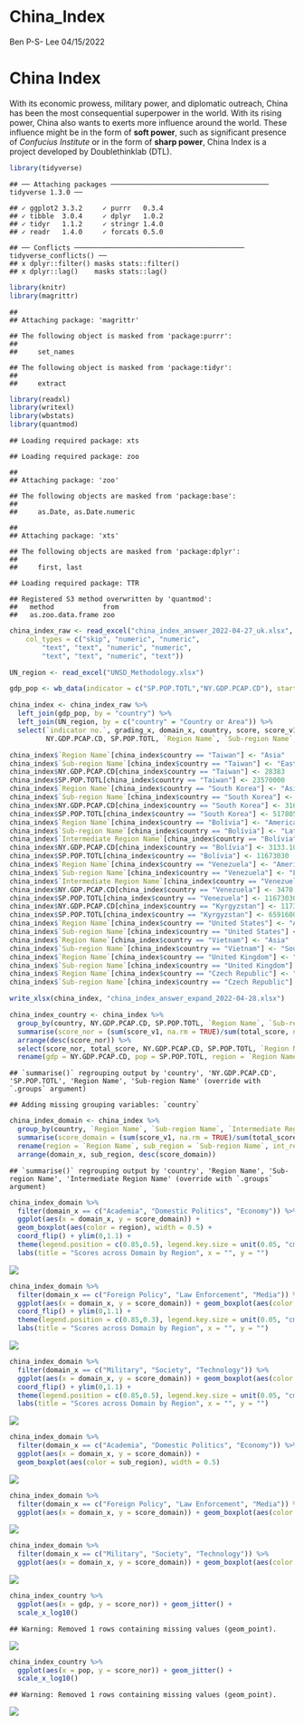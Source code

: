China\_Index
================
Ben P-S- Lee
04/15/2022

# China Index

With its economic prowess, military power, and diplomatic outreach,
China has been the most consequential superpower in the world. With its
rising power, China also wants to exerts more influence around the
world. These influence might be in the form of **soft power**, such as
significant presence of *Confucius Institute* or in the form of **sharp
power**, China Index is a project developed by Doublethinklab (DTL).

``` r
library(tidyverse)
```

    ## ── Attaching packages ─────────────────────────────────────── tidyverse 1.3.0 ──

    ## ✓ ggplot2 3.3.2     ✓ purrr   0.3.4
    ## ✓ tibble  3.0.4     ✓ dplyr   1.0.2
    ## ✓ tidyr   1.1.2     ✓ stringr 1.4.0
    ## ✓ readr   1.4.0     ✓ forcats 0.5.0

    ## ── Conflicts ────────────────────────────────────────── tidyverse_conflicts() ──
    ## x dplyr::filter() masks stats::filter()
    ## x dplyr::lag()    masks stats::lag()

``` r
library(knitr)
library(magrittr)
```

    ## 
    ## Attaching package: 'magrittr'

    ## The following object is masked from 'package:purrr':
    ## 
    ##     set_names

    ## The following object is masked from 'package:tidyr':
    ## 
    ##     extract

``` r
library(readxl)
library(writexl)
library(wbstats)
library(quantmod)
```

    ## Loading required package: xts

    ## Loading required package: zoo

    ## 
    ## Attaching package: 'zoo'

    ## The following objects are masked from 'package:base':
    ## 
    ##     as.Date, as.Date.numeric

    ## 
    ## Attaching package: 'xts'

    ## The following objects are masked from 'package:dplyr':
    ## 
    ##     first, last

    ## Loading required package: TTR

    ## Registered S3 method overwritten by 'quantmod':
    ##   method            from
    ##   as.zoo.data.frame zoo

``` r
china_index_raw <- read_excel("china_index_answer_2022-04-27_uk.xlsx", 
    col_types = c("skip", "numeric", "numeric", 
        "text", "text", "numeric", "numeric", 
        "text", "text", "numeric", "text"))

UN_region <- read_excel("UNSD_Methodology.xlsx")
```

``` r
gdp_pop <- wb_data(indicator = c("SP.POP.TOTL","NY.GDP.PCAP.CD"), start_date = 2020, end_date = 2020)
```

``` r
china_index <- china_index_raw %>%
  left_join(gdp_pop, by = "country") %>%
  left_join(UN_region, by = c("country" = "Country or Area")) %>%
  select(`indicator no.`, grading_x, domain_x, country, score, score_v1,`Focus Region`, `完成進度`, total_score, layer, 
         NY.GDP.PCAP.CD, SP.POP.TOTL, `Region Name`, `Sub-region Name`, `Intermediate Region Name`)

china_index$`Region Name`[china_index$country == "Taiwan"] <- "Asia"
china_index$`Sub-region Name`[china_index$country == "Taiwan"] <- "Eastern Asia"
china_index$NY.GDP.PCAP.CD[china_index$country == "Taiwan"] <- 28383
china_index$SP.POP.TOTL[china_index$country == "Taiwan"] <- 23570000
china_index$`Region Name`[china_index$country == "South Korea"] <- "Asia"
china_index$`Sub-region Name`[china_index$country == "South Korea"] <- "Eastern Asia"
china_index$NY.GDP.PCAP.CD[china_index$country == "South Korea"] <- 31631.47
china_index$SP.POP.TOTL[china_index$country == "South Korea"] <- 51780580
china_index$`Region Name`[china_index$country == "Bolívia"] <- "Americas"
china_index$`Sub-region Name`[china_index$country == "Bolívia"] <- "Latin America and the Caribbean"
china_index$`Intermediate Region Name`[china_index$country == "Bolívia"] <- "South America"
china_index$NY.GDP.PCAP.CD[china_index$country == "Bolívia"] <- 3133.10
china_index$SP.POP.TOTL[china_index$country == "Bolívia"] <- 11673030
china_index$`Region Name`[china_index$country == "Venezuela"] <- "Americas"
china_index$`Sub-region Name`[china_index$country == "Venezuela"] <- "Latin America and the Caribbean"
china_index$`Intermediate Region Name`[china_index$country == "Venezuela"] <- "South America"
china_index$NY.GDP.PCAP.CD[china_index$country == "Venezuela"] <- 3470
china_index$SP.POP.TOTL[china_index$country == "Venezuela"] <- 11673030
china_index$NY.GDP.PCAP.CD[china_index$country == "Kyrgyzstan"] <- 1173.61
china_index$SP.POP.TOTL[china_index$country == "Kyrgyzstan"] <- 6591600
china_index$`Region Name`[china_index$country == "United States"] <- "Americas"
china_index$`Sub-region Name`[china_index$country == "United States"] <- "Northern America"
china_index$`Region Name`[china_index$country == "Vietnam"] <- "Asia"
china_index$`Sub-region Name`[china_index$country == "Vietnam"] <- "South-eastern Asia"
china_index$`Region Name`[china_index$country == "United Kingdom"] <- "Europe"
china_index$`Sub-region Name`[china_index$country == "United Kingdom"] <- "Northern Europe"
china_index$`Region Name`[china_index$country == "Czech Republic"] <- "Europe"
china_index$`Sub-region Name`[china_index$country == "Czech Republic"] <- "Eastern Europe"

write_xlsx(china_index, "china_index_answer_expand_2022-04-28.xlsx")
```

``` r
china_index_country <- china_index %>%
  group_by(country, NY.GDP.PCAP.CD, SP.POP.TOTL, `Region Name`, `Sub-region Name`, `Intermediate Region Name`) %>%
  summarise(score_nor = (sum(score_v1, na.rm = TRUE)/sum(total_score, na.rm = TRUE)), total_score = sum(score_v1, na.rm = TRUE)) %>%
  arrange(desc(score_nor)) %>%
  select(score_nor, total_score, NY.GDP.PCAP.CD, SP.POP.TOTL, `Region Name`, `Sub-region Name`, `Intermediate Region Name`) %>%
  rename(gdp = NY.GDP.PCAP.CD, pop = SP.POP.TOTL, region = `Region Name`, sub_region = `Sub-region Name`, int_region = `Intermediate Region Name`)
```

    ## `summarise()` regrouping output by 'country', 'NY.GDP.PCAP.CD', 'SP.POP.TOTL', 'Region Name', 'Sub-region Name' (override with `.groups` argument)

    ## Adding missing grouping variables: `country`

``` r
china_index_domain <- china_index %>%
  group_by(country, `Region Name`, `Sub-region Name`, `Intermediate Region Name`, domain_x) %>%
  summarise(score_domain = (sum(score_v1, na.rm = TRUE)/sum(total_score, na.rm = TRUE)), score_domain_original = (sum(score_v1, na.rm = TRUE))) %>%
  rename(region = `Region Name`, sub_region = `Sub-region Name`, int_region = `Intermediate Region Name`) %>%
  arrange(domain_x, sub_region, desc(score_domain))
```

    ## `summarise()` regrouping output by 'country', 'Region Name', 'Sub-region Name', 'Intermediate Region Name' (override with `.groups` argument)

``` r
china_index_domain %>%
  filter(domain_x == c("Academia", "Domestic Politics", "Economy")) %>%
  ggplot(aes(x = domain_x, y = score_domain)) + 
  geom_boxplot(aes(color = region), width = 0.5) + 
  coord_flip() + ylim(0,1.1) + 
  theme(legend.position = c(0.85,0.5), legend.key.size = unit(0.05, "cm")) +
  labs(title = "Scores across Domain by Region", x = "", y = "")
```

![](China_Index_files/figure-gfm/plot-1.png)<!-- -->

``` r
china_index_domain %>%
  filter(domain_x == c("Foreign Policy", "Law Enforcement", "Media")) %>%
  ggplot(aes(x = domain_x, y = score_domain)) + geom_boxplot(aes(color = region), width = 0.5) + 
  coord_flip() + ylim(0,1.1) +
  theme(legend.position = c(0.85,0.3), legend.key.size = unit(0.05, "cm")) +
  labs(title = "Scores across Domain by Region", x = "", y = "")
```

![](China_Index_files/figure-gfm/plot-2.png)<!-- -->

``` r
china_index_domain %>%
  filter(domain_x == c("Military", "Society", "Technology")) %>%
  ggplot(aes(x = domain_x, y = score_domain)) + geom_boxplot(aes(color = region), width = 0.5) + 
  coord_flip() + ylim(0,1.1) +
  theme(legend.position = c(0.85,0.5), legend.key.size = unit(0.05, "cm")) +
  labs(title = "Scores across Domain by Region", x = "", y = "")
```

![](China_Index_files/figure-gfm/plot-3.png)<!-- -->

``` r
china_index_domain %>%
  filter(domain_x == c("Academia", "Domestic Politics", "Economy")) %>%
  ggplot(aes(x = domain_x, y = score_domain)) + 
  geom_boxplot(aes(color = sub_region), width = 0.5)
```

![](China_Index_files/figure-gfm/plot-4.png)<!-- -->

``` r
china_index_domain %>%
  filter(domain_x == c("Foreign Policy", "Law Enforcement", "Media")) %>%
  ggplot(aes(x = domain_x, y = score_domain)) + geom_boxplot(aes(color = sub_region), width = 0.5)  
```

![](China_Index_files/figure-gfm/plot-5.png)<!-- -->

``` r
china_index_domain %>%
  filter(domain_x == c("Military", "Society", "Technology")) %>%
  ggplot(aes(x = domain_x, y = score_domain)) + geom_boxplot(aes(color = sub_region), width = 0.5) 
```

![](China_Index_files/figure-gfm/plot-6.png)<!-- -->

``` r
china_index_country %>%
  ggplot(aes(x = gdp, y = score_nor)) + geom_jitter() +
  scale_x_log10()
```

    ## Warning: Removed 1 rows containing missing values (geom_point).

![](China_Index_files/figure-gfm/plot-7.png)<!-- -->

``` r
china_index_country %>%
  ggplot(aes(x = pop, y = score_nor)) + geom_jitter() +
  scale_x_log10()
```

    ## Warning: Removed 1 rows containing missing values (geom_point).

![](China_Index_files/figure-gfm/plot-8.png)<!-- -->
